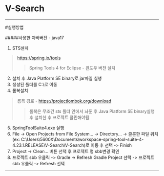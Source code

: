 # V-Search
---
#실행방법

#####사용한 자바버전 - java17
1. STS설치
> https://spring.io/tools
>> Spring Tools 4 for Eclipse - 윈도우 버전 설치
2. 설치 후 Java Platform SE binary로 jar파일 실행
3. 생성된 폴더를 C:\로 이동
4. 롬복설치
> 롬복 경로 - https://projectlombok.org/download 
>> 롬복은 무조건 sts 폴더 안에서 놔둔 후 Java Platform SE binary실행 후 설치한 후 프로젝트 클린해야됨
5. SpringToolSuite4.exe 실행
6. File -> Open Projects from File System... -> Directory... -> 클론한 파일 위치(ex: C:\Users\5600X\Documents\workspace-spring-tool-suite-4-4.23.1.RELEASE\V-Search\V-Search)로 이동 후 선택 -> Finish
7. Project -> Clean... 버튼 선택 후 프로젝트 명 sbb변경 확인
8. 프로젝트 sbb 우클릭 -> Gradle -> Refresh Gradle Project 선택 -> 프로젝트 sbb 우클릭 -> Refresh 선택
---
